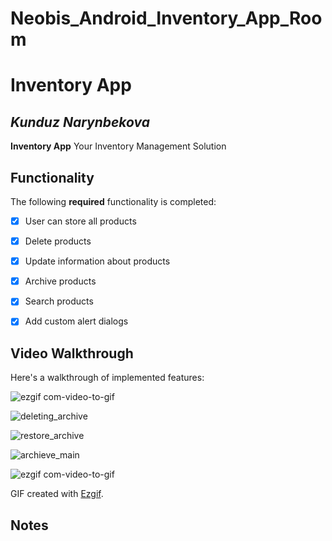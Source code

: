 # Neobis_Android_Inventory_App_Room
# Inventory App

## *Kunduz Narynbekova*

**Inventory App** Your Inventory Management Solution


## Functionality

The following **required** functionality is completed:
* [x] User can store all products
* [x] Delete products
* [x] Update information about products
* [x] Archive products
* [x] Search products
* [x] Add custom alert dialogs 


## Video Walkthrough

Here's a walkthrough of implemented features:


![ezgif com-video-to-gif](https://github.com/KunduzNbkva/Neobis_Android_Inventory_App_Room/assets/57134232/15b331b7-bf1a-4467-9656-5c98dd48416b)

![deleting_archive](https://github.com/KunduzNbkva/Neobis_Android_Inventory_App/assets/57134232/cc2518d3-cf50-4174-83a4-836ab9575c6f)

![restore_archive](https://github.com/KunduzNbkva/Neobis_Android_Inventory_App/assets/57134232/67e0e5e4-871d-4d08-8c6f-3770571e97ce)

![archieve_main](https://github.com/KunduzNbkva/Neobis_Android_Inventory_App/assets/57134232/1b013a7d-dc5e-4f89-b5c4-ca8f93462741)

![ezgif com-video-to-gif](https://github.com/KunduzNbkva/Neobis_Android_Inventory_App/assets/57134232/ca83891b-d794-442b-957b-1bcb68041d62)


GIF created with [Ezgif](https://ezgif.com/maker).

## Notes 
